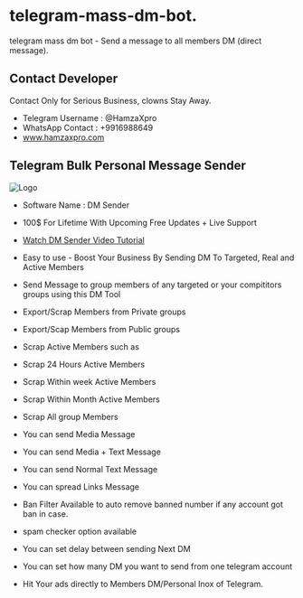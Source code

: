 # telegram-mass-dm-bot.
telegram mass dm bot - Send a message to all members DM (direct message).

## Contact Developer 

Contact Only for Serious Business, clowns Stay Away.

- Telegram Username : @HamzaXpro
- WhatsApp Contact : +9916988649
- www.hamzaxpro.com


## Telegram Bulk Personal Message Sender

![Logo](https://blogger.googleusercontent.com/img/b/R29vZ2xl/AVvXsEitbnWOmtTJegdbwMGJUehvHnjKcSaWAyl7WKl8CFW3vGVKiPyrARdhA0FC2k60kl0tVAXu5Y1rak3L7M-ADb5UiEeL0DrYIMM_60IbVlA9cspz44Ou00vpF0HmTUxUNAgcKdJVTiqjcNsS-x-QkUaV-kczcekCTJ8T6_hps7EPqwPLk1y4mfjpZL8dzA/s591/Telegram%20Dm%20sender%20software.jpg)

- Software Name : DM Sender
- 100$ For Lifetime With Upcoming Free Updates + Live Support

- [Watch DM Sender Video Tutorial](https://www.youtube.com/watch?v=iBSutYh5Ex8)
- Easy to use - Boost Your Business By Sending DM To Targeted, Real and Active Members
- Send Message to group members of any targeted or your compititors groups using this DM Tool
- Export/Scrap Members from Private groups
- Export/Scap Members from Public groups
- Scrap Active Members such as
- Scrap 24 Hours Active Members
- Scrap Within week Active Members
- Scrap Within Month Active Members
- Scrap All group Members
- You can send Media Message
- You can send Media + Text Message
- You can send Normal Text Message 
- You can spread Links Message
- Ban Filter Available to auto remove banned number if any account got ban in case.
- spam checker option available
- You can set delay between sending Next DM
- You can set how many DM you want to send from one telegram account
- Hit Your ads directly to Members DM/Personal Inox of Telegram.
